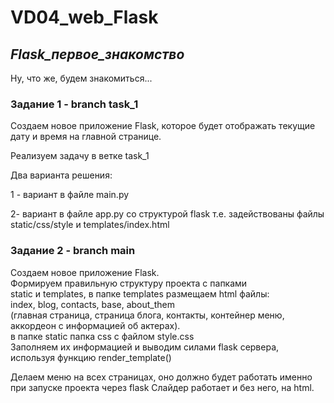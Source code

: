 # VD04_web_Flask
## ___Flask_первое_знакомство___

Ну, что же, будем знакомиться...

### Задание 1 - branch task_1

Создаем новое приложение Flask, которое будет отображать текущие дату и время
на главной странице.

Реализуем задачу в ветке task_1

Два варианта решения:<br>

1 - вариант в файле main.py<br>

2- вариант в файле app.py со структурой flask т.е. задействованы файлы static/css/style и templates/index.html


### Задание 2 - branch main

Создаем новое приложение Flask. <br>Формируем правильную структуру проекта с папками<br>
static и templates, в папке templates размещаем html файлы:<br> index, blog,
contacts, base, about_them <br>(главная страница, страница блога, контакты,
контейнер меню, аккордеон с информацией об актерах).<br> в папке static папка css с файлом style.css<br>
Заполняем их информацией и выводим силами flask сервера,
используя функцию render_template()

Делаем меню на всех страницах, оно должно будет работать именно при
запуске проекта через flask
Слайдер работает и без него, на html.